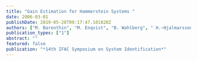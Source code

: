 ```yaml
---
title: "Gain Estimation for Hammerstein Systems "
date: 2006-03-01
publishDate: 2019-05-28T09:17:47.101828Z
authors: ["M. Barenthin", "M. Enqvist", "B. Wahlberg", " H.~Hjalmarsson"]
publication_types: ["1"]
abstract: ""
featured: false
publication: "*14th IFAC Symposium on System Identification*"
---
```


